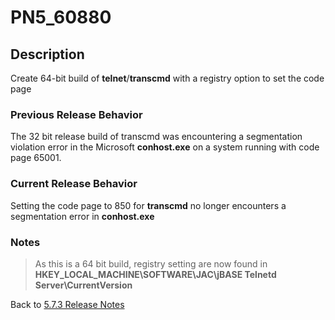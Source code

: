 # PN5_60880

<PageHeader />

## Description

Create 64-bit build of **telnet**/**transcmd** with a registry option to set the code page

### Previous Release Behavior

The 32 bit release build of transcmd was encountering a segmentation violation error in the Microsoft **conhost.exe** on a system running with code page 65001.

### Current Release Behavior

Setting the code page to 850 for **transcmd** no longer encounters a segmentation error in **conhost.exe**

### Notes

>As this is a 64 bit build, registry setting are now found in **HKEY\_LOCAL\_MACHINE\SOFTWARE\JAC\jBASE Telnetd Server\CurrentVersion**

Back to [5.7.3 Release Notes](./../README.md)

